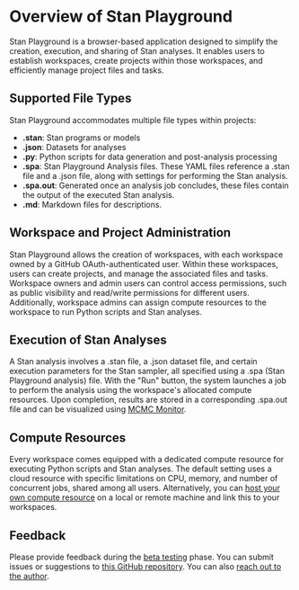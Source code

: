 # Overview of Stan Playground

Stan Playground is a browser-based application designed to simplify the creation, execution, and sharing of Stan analyses. It enables users to establish workspaces, create projects within those workspaces, and efficiently manage project files and tasks.

## Supported File Types

Stan Playground accommodates multiple file types within projects:

* **.stan**: Stan programs or models
* **.json**: Datasets for analyses
* **.py**: Python scripts for data generation and post-analysis processing
* **.spa**: Stan Playground Analysis files. These YAML files reference a .stan file and a .json file, along with settings for performing the Stan analysis.
* **.spa.out**: Generated once an analysis job concludes, these files contain the output of the executed Stan analysis.
* **.md**: Markdown files for descriptions.

## Workspace and Project Administration

Stan Playground allows the creation of workspaces, with each workspace owned by a GitHub OAuth-authenticated user. Within these workspaces, users can create projects, and manage the associated files and tasks. Workspace owners and admin users can control access permissions, such as public visibility and read/write permissions for different users. Additionally, workspace admins can assign compute resources to the workspace to run Python scripts and Stan analyses.

## Execution of Stan Analyses

A Stan analysis involves a .stan file, a .json dataset file, and certain execution parameters for the Stan sampler, all specified using a .spa (Stan Playground analysis) file. With the "Run" button, the system launches a job to perform the analysis using the workspace's allocated compute resources. Upon completion, results are stored in a corresponding .spa.out file and can be visualized using [MCMC Monitor](https://github.com/flatironinstitute/mcmc-monitor/blob/main/README.md).

## Compute Resources

Every workspace comes equipped with a dedicated compute resource for executing Python scripts and Stan analyses. The default setting uses a cloud resource with specific limitations on CPU, memory, and number of concurrent jobs, shared among all users. Alternatively, you can [host your own compute resource](https://github.com/scratchrealm/stan-playground/blob/main/doc/host_compute_resource.md) on a local or remote machine and link this to your workspaces.

## Feedback

Please provide feedback during the [beta testing](https://github.com/scratchrealm/stan-playground/blob/main/doc/beta_testing.md) phase. You can submit issues or suggestions to [this GitHub repository](https://github.com/scratchrealm/stan-playground). You can also [reach out to the author](https://www.simonsfoundation.org/people/jeremy-magland/).